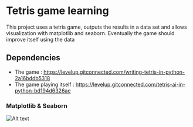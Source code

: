 # Tetris game learning

This project uses a tetris game, outputs the results in a data set and allows visualization with matplotlib and seaborn. Eventually the game should improve itself using the data

## Dependencies

* The game : https://levelup.gitconnected.com/writing-tetris-in-python-2a16bddb5318
* The game playing itself : https://levelup.gitconnected.com/tetris-ai-in-python-bd194d6326ae

### Matplotlib & Seaborn

![Alt text](https://i.imgur.com/PzRXwel.jpeg "Matplotlib")
